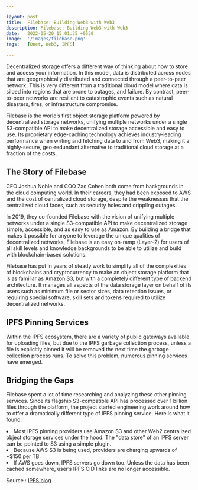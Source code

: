 ```yaml
---

layout: post
title:  Filebase: Building Web3 with Web3
description: Filebase: Building Web3 with Web3
date:   2022-05-20 15:01:35 +0530
image:  '/images/filebase.png'
tags:   [Dnet, Web3, IPFS]

---
```


Decentralized storage offers a different way of thinking about how to store and access your information. In this model, data is distributed across nodes that are geographically distributed and connected through a peer-to-peer network. This is very different from a traditional cloud model where data is siloed into regions that are prone to outages, and failure. By contrast, peer-to-peer networks are resilient to catastrophic events such as natural disasters, fires, or infrastructure compromise.

Filebase is the world’s first object storage platform powered by decentralized storage networks, unifying multiple networks under a single S3-compatible API to make decentralized storage accessible and easy to use. Its proprietary edge-caching technology achieves industry-leading performance when writing and fetching data to and from Web3, making it a highly-secure, geo-redundant alternative to traditional cloud storage at a fraction of the costs.

<h2>The Story of Filebase</h2>

CEO Joshua Noble and COO Zac Cohen both come from backgrounds in the cloud computing world. In their careers, they had been exposed to AWS and the cost of centralized cloud storage, despite the weaknesses that the centralized cloud faces, such as security holes and crippling outages.

In 2019, they co-founded Filebase with the vision of unifying multiple networks under a single S3-compatible API to make decentralized storage simple, accessible, and as easy to use as Amazon. By building a bridge that makes it possible for anyone to leverage the unique qualities of decentralized networks, Filebase is an easy on-ramp (Layer-2) for users of all skill levels and knowledge backgrounds to be able to utilize and build with blockchain-based solutions.

Filebase has put in years of steady work to simplify all of the complexities of blockchains and cryptocurrency to make an object storage platform that is as familiar as Amazon S3, but with a completely different type of backend architecture. It manages all aspects of the data storage layer on behalf of its users such as minimum file or sector sizes, data retention issues, or requiring special software, skill sets and tokens required to utilize decentralized networks.

<h2>IPFS Pinning Services</h2>

Within the IPFS ecosystem, there are a variety of public gateways available for uploading files, but due to the IPFS garbage collection process, unless a file is explicitly pinned it will be removed the next time the garbage collection process runs. To solve this problem, numerous pinning services have emerged.

<h2>Bridging the Gaps</h2>

Filebase spent a lot of time researching and analyzing these other pinning services. Since its flagship S3-compatible API has processed over 1 billion files through the platform, the project started engineering work around how to offer a dramatically different type of IPFS pinning service. Here is what it found:

<li>Most IPFS pinning providers use Amazon S3 and other Web2 centralized object storage services under the hood. The "data store" of an IPFS server can be pointed to S3 using a simple plugin.</li>
<li>Because AWS S3 is being used, providers are charging upwards of ~$150 per TB.</li>
<li>If AWS goes down, IPFS servers go down too. Unless the data has been cached somewhere, user’s IPFS CID links are no longer accessible.</li>

Source : [IPFS blog](https://blog.ipfs.io/2022-04-14-filebase/)
